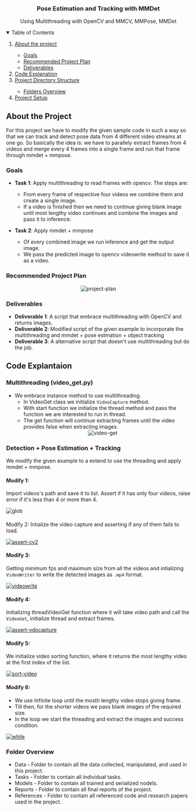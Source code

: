 <br/>
<p align="center">
    <a href="https://www.linkedin.com/in/kazi-saiful-islam-shawon-66116b160/" class="social-icon si-rounded si-small si-linkedin">
        <i class="icon-linkedin"></i>
    </a>
    <h3 align="center">​Pose Estimation and Tracking with MMDet</h3>
    <p align="center">
        Using Multithreading with OpenCV and MMCV, MMPose, MMDet
        <br/>
    </p>
</p>

<!-- TABLE OF CONTENTS -->
<details open="open">
    <summary>Table of Contents</summary>
    <ol>
        <li><a href="#about-the-project">About the project</a></li>
        <ul>
            <li><a href="#goals">Goals</a></li>
            <li><a href="#recommended-project-plan">Recommended Project Plan</a></li>
            <li><a href="#deliverables">Deliverables</a></li>
        </ul>
        <li><a href="#Code Explanation">Code Explanation</a></li>
        <li><a href="#project-directory-structure">Project Directory Structure</a></li>
        <ul>
            <li><a href="#folders-overview">Folders Overview</a></li>
        </ul>
        <li><a href="#project-setup">Project Setup</a></li>
    </ol>
</details>

## About the Project
For this project we have to modify the given sample code in such a way so that we can track and detect pose data from 4 different video streams at one go. So basically the idea is: we have to parallely extract frames from 4 videos and merge every 4 frames into a single frame and run that frame through mmdet + mmpose.

### Goals
- **Task 1**: Apply multithreading to read frames with opencv. The steps are:
   - From every frame of respective four videos we combine them and create a single image.
   - If a video is finished then we need to continue giving blank image until most lengthy video continues and combine the images and pass it to inference.

- **Task 2**: Apply mmdet + mmpose
    - Of every combined image we run inference and get the output image.
    - We pass the predicted image to opencv videowrite method to save it as a video.

### Recommended Project Plan

<center>
    <img src="https://i.ibb.co/gJgpmgp/project-plan.jpg" alt="project-plan" border="0">
</center>

### Deliverables
- **Deliverable 1**: A script that embrace multithreading with OpenCV and returns images.
- **Deliverable 2**: Modified script of the given example to incorporate the multithreading and mmdet + pose estmation + object tracking
- **Deliverable 3**: A alternative script that doesn't use multithreading but do the job.

## Code Explantaion

### Multithreading (video_get.py)
- We embrace instance method to use multithreading.
    -  In VideoGet class we initialize `VideoCapture` method.
    -  With start function we initialize the thread method and pass the function we are interested to run in thread.
    -  The get function will continue extracting frames until the video provides false when extracting images.
    <center>
        <img src="https://i.ibb.co/4MFQDvj/video-get.jpg" alt="video-get" border="0">
    </center>
### Detection + Pose Estimation +  Tracking
We modify the given example to a extend to use the threading and apply mmdet + mmpose.
#### Modify 1: 
Import videos's path and save it to list. Assert if it has only four videos, raise error if it's less than 4 or more than 4.

<img src="https://i.ibb.co/VBfW7bP/glob.jpg" alt="glob">

#### 
Modify 2: Intialize the video capture and asserting if any of them fails to load.

<a href="https://ibb.co/CP8c6Y0"><img src="https://i.ibb.co/hY96c48/assert-cv2.jpg" alt="assert-cv2"></a>

#### Modify 3:
Getting minimum fps and maximum size from all the videos and intializing `VideoWriter` to write the detected images as `.mp4` format.

<a href="https://ibb.co/ts1pgZX"><img src="https://i.ibb.co/vPM4psY/videowrite.jpg" alt="videowrite"></a>

#### Modify 4: 
Initializing threadVideoGet function where it will take video path and call the `VideoGet`, initialize thread and extract frames.

<a href="https://ibb.co/X2zVJw2"><img src="https://i.ibb.co/tmb3Cdm/assert-vdocapture.jpg" alt="assert-vdocapture" border="0"></a>

#### Modify 5:
We initialize video sorting function, where it returns the most lengthy video at the first index of the list.

<a href="https://ibb.co/VJH0GTn"><img src="https://i.ibb.co/4KswLpv/sort-video.jpg" alt="sort-video"></a>

#### Modify 6:
- We use Infinite loop until the mosth lengthy video stops giving frame.
- Till then, for the shorter videos we pass blank images of the required size.
- In the loop we start the threading and extract the images and success condition.

<a href="https://ibb.co/VJqc7w4"><img src="https://i.ibb.co/CmH3kPG/while.jpg" alt="while"></a>


### Folder Overview

- Data - Folder to contain all the data collected, manipulated, and used in this project.
- Tasks - Folder to contain all individual tasks.
- Models - Folder to contain all trained and serialized nodels.
- Reports - Folder to contain all final reports of the project.
- References - Folder to contain all referenced code and research papers used in the project.


